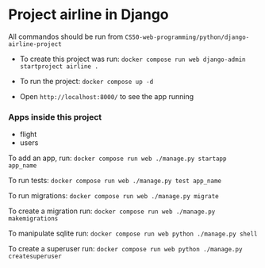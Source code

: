 # Project airline in Django

All commandos should be run from `CS50-web-programming/python/django-airline-project`

- To create this project was run: `docker compose run web django-admin startproject airline .`

- To run the project: `docker compose up -d`
- Open `http://localhost:8000/` to see the app running

### Apps inside this project

- flight
- users

To add an app, run: `docker compose run web ./manage.py startapp app_name`

To run tests: `docker compose run web ./manage.py test app_name`

To run migrations: `docker compose run web ./manage.py migrate`

To create a migration run: `docker compose run web ./manage.py makemigrations`

To manipulate sqlite run: `docker compose run web python ./manage.py shell`

To create a superuser run: `docker compose run web python ./manage.py createsuperuser`
